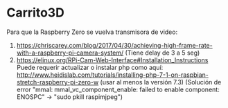 # Carrito3D

Para que la Raspberry Zero se vuelva transmisora de video:
1) https://chriscarey.com/blog/2017/04/30/achieving-high-frame-rate-with-a-raspberry-pi-camera-system/
(Tiene delay de 3 a 5 seg)
2) https://elinux.org/RPi-Cam-Web-Interface#Installation_Instructions
Puede requerir actualizar o instalar php como aquí: http://www.heidislab.com/tutorials/installing-php-7-1-on-raspbian-stretch-raspberry-pi-zero-w (usar al menos la versión 7.3)
(Solución de error "mmal: mmal_vc_component_enable: failed to enable component: ENOSPC" -> "sudo pkill raspimjpeg")

